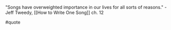 "Songs have overweighted importance in our lives for all sorts of reasons." - Jeff Tweedy, [[How to Write One Song]] ch. 12

#quote 